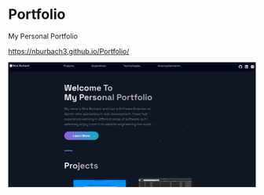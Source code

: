 # Portfolio
My Personal Portfolio

https://nburbach3.github.io/Portfolio/

![Website Picture](https://github.com/nburbach3/Portfolio/blob/master/public/images/portfolio.png?raw=true)
